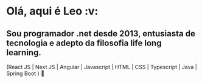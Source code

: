 <h1>Olá, aqui é Leo :v: </h1>

## Sou programador .net desde 2013, entusiasta de tecnologia e adepto da filosofia life long learning.
(React JS | Next JS | Angular  | Javascript | HTML | CSS | Typescript | Java | Spring Boot ) 🚀
